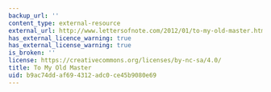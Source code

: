 ```yaml
---
backup_url: ''
content_type: external-resource
external_url: http://www.lettersofnote.com/2012/01/to-my-old-master.html
has_external_licence_warning: true
has_external_license_warning: true
is_broken: ''
license: https://creativecommons.org/licenses/by-nc-sa/4.0/
title: To My Old Master
uid: b9ac74dd-af69-4312-adc0-ce45b9080e69
---
```

